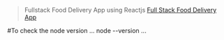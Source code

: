 > Fullstack Food Delivery App using Reactjs
> [Full Stack Food Delivery App](https://github.com/LavenderCrde/Project-app)

#To check the node version
...
node --version
...
